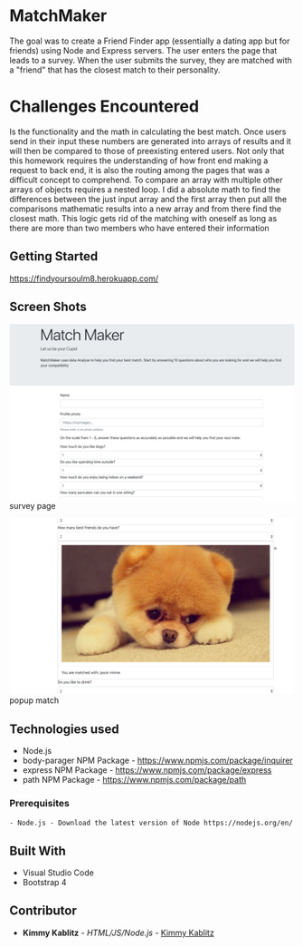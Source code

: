 # MatchMaker


The goal was to create a Friend Finder app (essentially a dating app but for friends) using Node and Express servers. The user enters the page that leads to a survey. When the user submits the survey, they are matched with a "friend" that has the closest match to their personality.

# Challenges Encountered

Is the functionality and the math in calculating the best match.
Once users send in their input these numbers are generated into arrays of results and it will then be compared to those of preexisting entered users. Not only that this homework requires the understanding of how front end making a request to back end, it is also the routing among the pages that was a difficult concept to comprehend. To compare an array with multiple other arrays of objects requires a nested loop. I did a absolute math to find the differences between the just input array and the first array then put alll the comparisons mathematic results into a new array and from there find the closest math. 
This logic gets rid of the matching with oneself as long as there are more than two members who have entered their information

## Getting Started
https://findyoursoulm8.herokuapp.com/

## Screen Shots

![Screen shot](app/public/images/shot1.png)
survey page

![Screen shot 2](app/public/images/shot2.png)
popup match

## Technologies used
- Node.js
- body-parager NPM Package - https://www.npmjs.com/package/inquirer
- express NPM Package - https://www.npmjs.com/package/express
- path NPM Package - https://www.npmjs.com/package/path

### Prerequisites

```
- Node.js - Download the latest version of Node https://nodejs.org/en/
```

## Built With

* Visual Studio Code
* Bootstrap 4

## Contributor

* **Kimmy Kablitz** - *HTML/JS/Node.js* - [Kimmy Kablitz](https://github.com/kimkablitz)